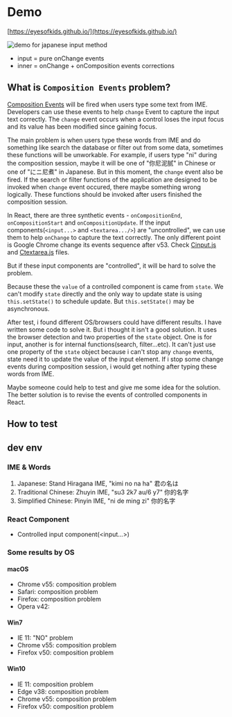 # Demo

[https://eyesofkids.github.io/](https://eyesofkids.github.io/)

![demo for japanese input method](https://eyesofkids.github.io/demo.gif)

- input = pure onChange events
- inner = onChange + onComposition events corrections

## What is `Composition Events` problem?

[Composition Events](https://w3c.github.io/uievents/#events-compositionevents) will be fired when users type some text from IME. Developers can use these events to help `change` Event to capture the input text correctly. The `change` event occurs when a control loses the input focus and its value has been modified since gaining focus.

The main problem is when users type these words from IME and do something like search the database or filter out from some data, sometimes these functions will be unworkable. For example, if users type "ni" during the composition session, maybe it will be one of "你尼泥腻" in Chinese or one of "にニ尼煮" in Japanese. But in this moment, the `change` event also be fired. If the search or filter functions of the application are designed to be invoked when `change` event occured, there maybe something wrong logically. These functions should be invoked after users finished the composition session.

In React, there are three synthetic events - `onCompositionEnd`, `onCompositionStart` and `onCompositionUpdate`. If the input components(`<input...>` and `<textarea.../>`) are "uncontrolled", we can use them to help `onChange` to capture the text correctly. The only different point is Google Chrome change its events sequence after v53. Check [Cinput.js](https://github.com/eyesofkids/react-compositionevent/blob/master/uncontrolled/Cinput.js) and [Ctextarea.js](https://github.com/eyesofkids/react-compositionevent/blob/master/uncontrolled/Ctextarea.js) files.

But if these input components are "controlled", it will be hard to solve the problem.

Because these the `value` of a controlled component is came from `state`. We can't modify `state` directly and the only way to update state is using `this.setState()` to schedule update. But `this.setState()` may be asynchronous.

After test, i found different OS/browsers could have different results. I have written some code to solve it. But i thought it isn't a good solution. It uses the browser detection and two properties of the `state` object. One is for input, another is for internal functions(search, filter...etc). It can't just use one property of the `state` object because i can't stop any `change` events, state need it to update the value of the input element. If i stop some change events during composition session, i would get nothing after typing these words from IME.

Maybe someone could help to test and give me some idea for the solution. The better solution is to revise the events of controlled components in React.

## How to test

## dev env



### IME & Words

1. Japanese: Stand Hiragana IME, "kimi no na ha" 君の名は
2. Traditional Chinese: Zhuyin IME, "su3 2k7 au/6 y7" 你的名字
3. Simplified Chinese: Pinyin IME, "ni de ming zi" 你的名字

### React Component

- Controlled input component(<input...>)

### Some results by OS

#### macOS

- Chrome v55: composition problem
- Safari: composition problem
- Firefox: composition problem
- Opera v42: 

#### Win7

- IE 11: "NO" problem
- Chrome v55: composition problem
- Firefox v50: composition problem

#### Win10

- IE 11: composition problem
- Edge v38:  composition problem
- Chrome v55: composition problem
- Firefox v50: composition problem

